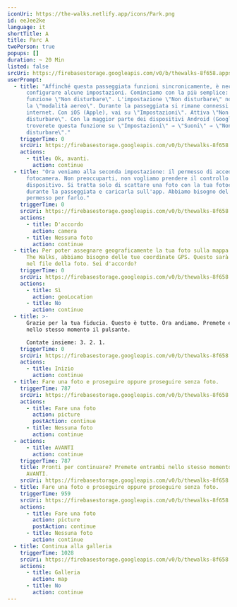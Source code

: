 ```yaml
---
iconUri: https://the-walks.netlify.app/icons/Park.png
id: eeJee2ke
language: it
shortTitle: A
title: Parc A
twoPerson: true
popups: []
duration: ~ 20 Min
listed: false
srcUri: https://firebasestorage.googleapis.com/v0/b/thewalks-8f658.appspot.com/o/mp3%2Fv0%2Fit_ahvo7Cee%2Fit_eeJee2ke.mp3?alt=media&token=fd1d1a80-3195-4371-9fb6-fde3abb93253
userPrompt:
  - title: "Affinché questa passeggiata funzioni sincronicamente, è necessario
      configurare alcune impostazioni. Cominciamo con la più semplice: la
      funzione \"Non disturbare\". L'impostazione \"Non disturbare\" non è come
      la \"modalità aereo\". Durante la passeggiata si rimane connessi a
      internet. Con iOS (Apple), vai su \"Impostazioni\". Attiva \"Non
      disturbare\". Con la maggior parte dei dispositivi Android (Google),
      troverete questa funzione su \"Impostazioni\" → \"Suoni\" → \"Non
      disturbare\"."
    triggerTime: 0
    srcUri: https://firebasestorage.googleapis.com/v0/b/thewalks-8f658.appspot.com/o/static%2Fmedias%2Fmulti_Zeubeel8_loop.mp3?alt=media&token=88349085-3303-48b9-bdc6-fd7b09519a26
    actions:
      - title: Ok, avanti.
        action: continue
  - title: "Ora veniamo alla seconda impostazione: il permesso di accedere alla tua
      fotocamera. Non preoccuparti, non vogliamo prendere il controllo del tuo
      dispositivo. Si tratta solo di scattare una foto con la tua fotocamera
      durante la passeggiata e caricarla sull'app. Abbiamo bisogno del tuo
      permesso per farlo."
    triggerTime: 0
    srcUri: https://firebasestorage.googleapis.com/v0/b/thewalks-8f658.appspot.com/o/static%2Fmedias%2Fmulti_Zeubeel8_loop.mp3?alt=media&token=88349085-3303-48b9-bdc6-fd7b09519a26
    actions:
      - title: D'accordo
        action: camera
      - title: Nessuna foto
        action: continue
  - title: Per poter assegnare geograficamente la tua foto sulla mappa mondiale di
      The Walks, abbiamo bisogno delle tue coordinate GPS. Questo sarà salvato
      nel file della foto. Sei d'accordo?
    triggerTime: 0
    srcUri: https://firebasestorage.googleapis.com/v0/b/thewalks-8f658.appspot.com/o/static%2Fmedias%2Fmulti_Zeubeel8_loop.mp3?alt=media&token=88349085-3303-48b9-bdc6-fd7b09519a26
    actions:
      - title: Sì
        action: geoLocation
      - title: No
        action: continue
  - title: >-
      Grazie per la tua fiducia. Questo è tutto. Ora andiamo. Premete entrambi
      nello stesso momento il pulsante.

      Contate insieme: 3. 2. 1.
    triggerTime: 0
    srcUri: https://firebasestorage.googleapis.com/v0/b/thewalks-8f658.appspot.com/o/static%2Fmedias%2Fmulti_Zeubeel8_loop.mp3?alt=media&token=88349085-3303-48b9-bdc6-fd7b09519a26
    actions:
      - title: Inizio
        action: continue
  - title: Fare una foto e proseguire oppure proseguire senza foto.
    triggerTime: 787
    srcUri: https://firebasestorage.googleapis.com/v0/b/thewalks-8f658.appspot.com/o/mp3%2Fv0%2Fit_ahvo7Cee%2Fit_ahvo7Cee_loop_1.mp3?alt=media&token=e12a0212-592e-4a44-a55c-c9500938bab2
    actions:
      - title: Fare una foto
        action: picture
        postAction: continue
      - title: Nessuna foto
        action: continue
  - actions:
      - title: AVANTI
        action: continue
    triggerTime: 787
    title: Pronti per continuare? Premete entrambi nello stesso momento il pulsante
      AVANTI.
    srcUri: https://firebasestorage.googleapis.com/v0/b/thewalks-8f658.appspot.com/o/mp3%2Fapi-v1%2Fit_eeJee2ke%2Fmulti_Zeubeel8_loop.mp3?alt=media&token=1faca005-76ab-481c-9e95-45ec7634ddc9
  - title: Fare una foto e proseguire oppure proseguire senza foto.
    triggerTime: 959
    srcUri: https://firebasestorage.googleapis.com/v0/b/thewalks-8f658.appspot.com/o/mp3%2Fv0%2Fit_ahvo7Cee%2Fit_ahvo7Cee_loop_2.mp3?alt=media&token=0c1806f2-b99d-488e-987b-d9e38fbcdd14
    actions:
      - title: Fare una foto
        action: picture
        postAction: continue
      - title: Nessuna foto
        action: continue
  - title: Continua alla galleria
    triggerTime: 1028
    srcUri: https://firebasestorage.googleapis.com/v0/b/thewalks-8f658.appspot.com/o/static%2Fmedias%2Fmulti_Zeubeel8_loop.mp3?alt=media&token=88349085-3303-48b9-bdc6-fd7b09519a26
    actions:
      - title: Galleria
        action: map
      - title: No
        action: continue
---
```

